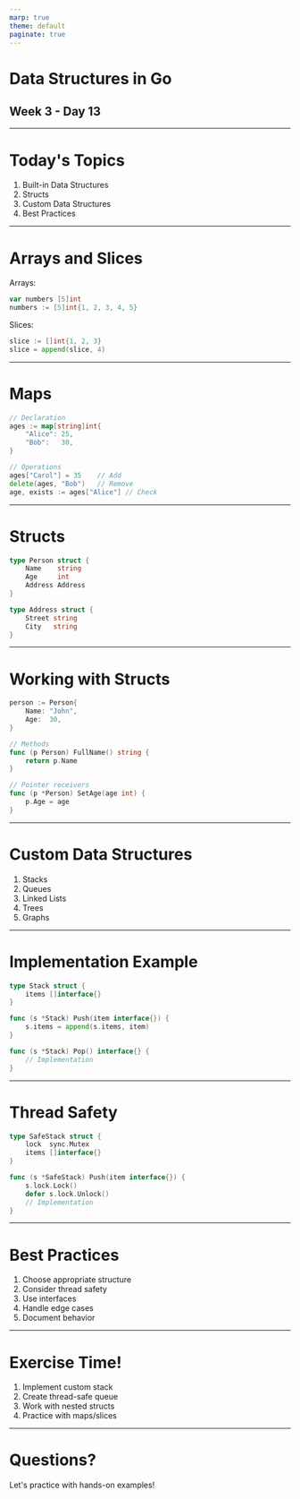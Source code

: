 ```yaml
---
marp: true
theme: default
paginate: true
---
```


# Data Structures in Go
## Week 3 - Day 13

---

# Today's Topics

1. Built-in Data Structures
2. Structs
3. Custom Data Structures
4. Best Practices

---

# Arrays and Slices

Arrays:
```go
var numbers [5]int
numbers := [5]int{1, 2, 3, 4, 5}
```

Slices:
```go
slice := []int{1, 2, 3}
slice = append(slice, 4)
```

---

# Maps

```go
// Declaration
ages := map[string]int{
    "Alice": 25,
    "Bob":   30,
}

// Operations
ages["Carol"] = 35    // Add
delete(ages, "Bob")   // Remove
age, exists := ages["Alice"] // Check
```

---

# Structs

```go
type Person struct {
    Name    string
    Age     int
    Address Address
}

type Address struct {
    Street string
    City   string
}
```

---

# Working with Structs

```go
person := Person{
    Name: "John",
    Age:  30,
}

// Methods
func (p Person) FullName() string {
    return p.Name
}

// Pointer receivers
func (p *Person) SetAge(age int) {
    p.Age = age
}
```

---

# Custom Data Structures

1. Stacks
2. Queues
3. Linked Lists
4. Trees
5. Graphs

---

# Implementation Example

```go
type Stack struct {
    items []interface{}
}

func (s *Stack) Push(item interface{}) {
    s.items = append(s.items, item)
}

func (s *Stack) Pop() interface{} {
    // Implementation
}
```

---

# Thread Safety

```go
type SafeStack struct {
    lock  sync.Mutex
    items []interface{}
}

func (s *SafeStack) Push(item interface{}) {
    s.lock.Lock()
    defer s.lock.Unlock()
    // Implementation
}
```

---

# Best Practices

1. Choose appropriate structure
2. Consider thread safety
3. Use interfaces
4. Handle edge cases
5. Document behavior

---

# Exercise Time!

1. Implement custom stack
2. Create thread-safe queue
3. Work with nested structs
4. Practice with maps/slices

---

# Questions?

Let's practice with hands-on examples!

